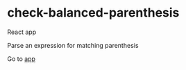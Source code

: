 # check-balanced-parenthesis
React app

Parse an expression for matching parenthesis

Go to [app](https://fran6is.github.io/Check-for-balanced-parenthesis/)

